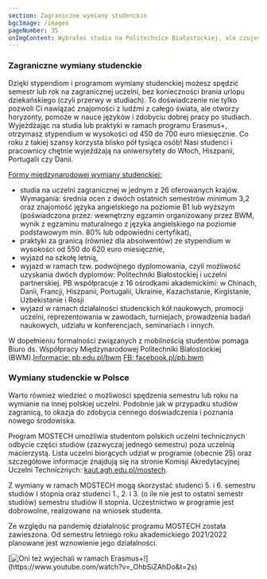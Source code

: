 ```yaml
---
section: Zagraniczne wymiany studenckie
bgcImage: /images
pageNumber: 35
onImgContent: Wybrałeś studia na Politechnice Białostockiej, ale czujesz, że chciałbyś zasmakować życia akademickiego także w innych krajach? Umożliwimy Ci to!
---
```


### Zagraniczne wymiany studenckie

Dzięki stypendiom i programom wymiany studenckiej możesz spędzić semestr lub rok na zagranicznej uczelni, bez konieczności brania urlopu dziekańskiego (czyli przerwy w studiach). To doświadczenie nie tylko pozwoli Ci nawiązać znajomości z ludźmi z całego świata, ale otworzy horyzonty, pomoże w nauce języków i zdobyciu dobrej pracy po studiach. Wyjeżdżając na studia lub praktyki w ramach programu Erasmus+, otrzymasz stypendium w wysokości od 450 do 700 euro miesięcznie. Co roku z takiej szansy korzysta blisko pół tysiąca osób! Nasi studenci i pracownicy chętnie wyjeżdżają na uniwersytety do Włoch, Hiszpanii, Portugalii czy Danii.

[Formy międzynarodowej
wymiany studenckiej:]()

- studia na uczelni zagranicznej w jednym z 26 oferowanych krajów. Wymagania: średnia ocen z dwóch ostatnich semestrów minimum 3,2 oraz znajomość języka angielskiego na poziomie B1 lub wyższym (poświadczona przez: wewnętrzny egzamin organizowany przez BWM, wynik z egzaminu maturalnego z języka angielskiego na poziomie podstawowym min. 80% lub odpowiedni certyfikat),
- praktyki za granicą (również dla absolwentów) ze stypendium w wysokości od 550 do 620 euro miesięcznie,
- wyjazd na szkołę letnią,
- wyjazd w ramach tzw. podwójnego dyplomowania, czyli możliwość uzyskania dwóch dyplomów: Politechniki Białostockiej i uczelni partnerskiej. PB współpracuje z 16 ośrodkami akademickimi: w Chinach, Danii, Francji, Hiszpanii, Portugalii, Ukrainie, Kazachstanie, Kirgistanie, Uzbekistanie i Rosji
- wyjazd w ramach działalności studenckich kół naukowych, promocji uczelni, reprezentowania w zawodach, turniejach, prowadzenia badań naukowych, udziału w konferencjach, seminariach i innych.

W dopełnieniu formalności związanych z mobilnością studentów pomaga Biuro ds. Współpracy Międzynarodowej Politechniki Białostockiej (BWM).[Informacje: pb.edu.pl/bwm](https://pb.edu.pl/bwm/)
[FB: facebook.pl/pb.bwm](https://www.facebook.com/pb.bwm)

### Wymiany studenckie w Polsce

Warto również wiedzieć o możliwości spędzenia semestru lub roku na wymianie na innej polskiej uczelni. Podobnie jak w przypadku studiów zagranicą, to okazja do zdobycia cennego doświadczenia i poznania nowego środowiska.

Program MOSTECH umożliwia studentom polskich uczelni technicznych odbycie części studiów (zazwyczaj jednego semestru) poza uczelnią macierzystą. Lista uczelni biorących udział w programie (obecnie 25) oraz szczegółowe informacje znajdują się na stronie Komisji Akredytacyjnej Uczelni Technicznych: [kaut.agh.edu.pl/mostech](https://www.kaut.agh.edu.pl/mostech).

Z wymiany w ramach MOSTECH mogą skorzystać studenci 5. i 6. semestru studiów I stopnia oraz studenci 1., 2. i 3. (o ile nie jest to ostatni semestr studiów) semestru studiów II stopnia. Uczestnictwo w programie jest dobrowolne, realizowane na wniosek studenta.

Ze względu na pandemię działalność programu MOSTECH została zawieszona. Od semestru letniego roku akademickiego 2021/2022 planowane jest wznowienie jego działalności.

[![Oni też wyjechali w ramach Erasmus+!](/images/YT.jpg "Obejrzyj wideo: https://www.youtube.com/watch?v=_OhbSiZAhDo&t=2s")](https://www.youtube.com/watch?v=_OhbSiZAhDo&t=2s)

